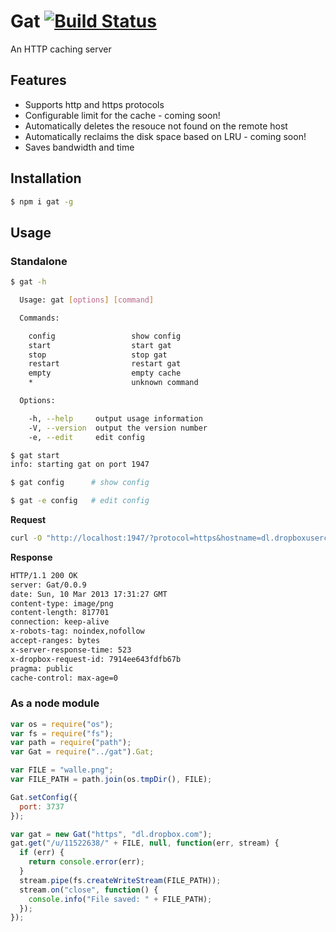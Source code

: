 # Gat [![Build Status](https://travis-ci.org/vishr/gat.png?branch=master)](https://travis-ci.org/vishr/gat)
An HTTP caching server

## Features
* Supports http and https protocols
* Configurable limit for the cache - coming soon!
* Automatically deletes the resouce not found on the remote host
* Automatically reclaims the disk space based on LRU - coming soon!
* Saves bandwidth and time

## Installation
```sh
$ npm i gat -g
```

## Usage

### Standalone
```sh
$ gat -h

  Usage: gat [options] [command]

  Commands:

    config                 show config
    start                  start gat
    stop                   stop gat
    restart                restart gat
    empty                  empty cache
    *                      unknown command

  Options:

    -h, --help     output usage information
    -V, --version  output the version number
    -e, --edit     edit config

$ gat start
info: starting gat on port 1947

$ gat config      # show config

$ gat -e config   # edit config
```
**Request**
```sh
curl -O "http://localhost:1947/?protocol=https&hostname=dl.dropboxusercontent.com&resource=/s/j4ev9qfa3wz34xl/walle_128.png"
```
**Response**
```sh
HTTP/1.1 200 OK
server: Gat/0.0.9
date: Sun, 10 Mar 2013 17:31:27 GMT
content-type: image/png
content-length: 817701
connection: keep-alive
x-robots-tag: noindex,nofollow
accept-ranges: bytes
x-server-response-time: 523
x-dropbox-request-id: 7914ee643fdfb67b
pragma: public
cache-control: max-age=0
```

### As a node module
```js
var os = require("os");
var fs = require("fs");
var path = require("path");
var Gat = require("../gat").Gat;

var FILE = "walle.png";
var FILE_PATH = path.join(os.tmpDir(), FILE);

Gat.setConfig({
  port: 3737
});

var gat = new Gat("https", "dl.dropbox.com");
gat.get("/u/11522638/" + FILE, null, function(err, stream) {
  if (err) {
    return console.error(err);
  }
  stream.pipe(fs.createWriteStream(FILE_PATH));
  stream.on("close", function() {
    console.info("File saved: " + FILE_PATH);
  });
});
```
